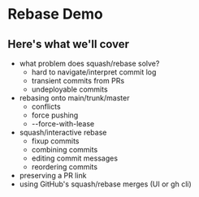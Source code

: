 # Rebase Demo

## Here's what we'll cover

 - what problem does squash/rebase solve?
   - hard to navigate/interpret commit log
   - transient commits from PRs
   - undeployable commits
 - rebasing onto main/trunk/master
   - conflicts
   - force pushing
   - --force-with-lease
 - squash/interactive rebase
   - fixup commits
   - combining commits
   - editing commit messages
   - reordering commits
 - preserving a PR link
 - using GitHub's squash/rebase merges (UI or gh cli)
